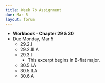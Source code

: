 ```yaml
---
title: Week 7b Assignment
due: Mar 5
layout: forum
---
```


- **Workbook - Chapter 29 & 30**
- Due Monday, Mar 5
    - 29.2.I
    - 29.2.III.A
    - 29.3.I
        - This excerpt begins in B-flat major.
    - 30.5.I.A
    - 30.5.II.A
    - 30.6.A